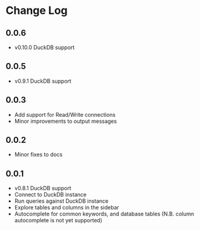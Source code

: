 # Change Log

## 0.0.6
- v0.10.0 DuckDB support

## 0.0.5 
- v0.9.1 DuckDB support

## 0.0.3
- Add support for Read/Write connections
- Minor improvements to output messages

## 0.0.2
- Minor fixes to docs

## 0.0.1 
- v0.8.1 DuckDB support
- Connect to DuckDB instance
- Run queries against DuckDB instance
- Explore tables and columns in the sidebar
- Autocomplete for common keywords, and database tables (N.B. column autocomplete is not yet supported)

